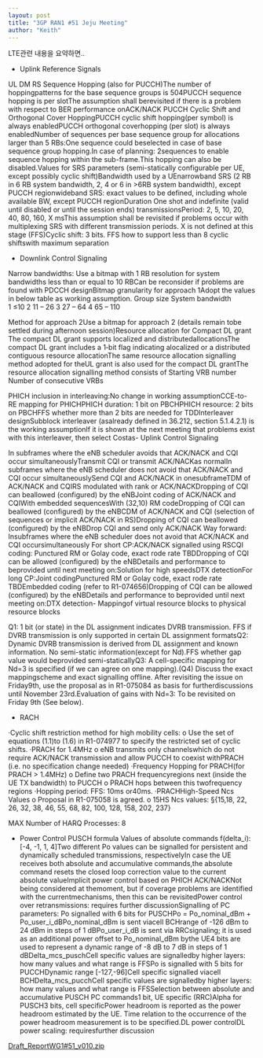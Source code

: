 ```yaml
---
layout: post
title: "3GP RAN1 #51 Jeju Meeting"
author: "Keith"
---
```



LTE관련 내용을 요약하면..

- Uplink Reference Signals

UL DM RS Sequence Hopping (also for PUCCH)The number of hoppingpatterns for the base sequence groups is 504PUCCH sequence hopping is per slotThe assumption shall berevisited if there is a problem with respect to BER performance onACK/NACK PUCCH Cyclic Shift and Orthogonal Cover HoppingPUCCH cyclic shift hopping(per symbol) is always enabledPUCCH orthogonal coverhopping (per slot) is always enabledNumber of sequences per base sequence group for allocations larger than 5 RBs:One sequence could beselected in case of base sequence group hopping.In case of planning: 2sequences to enable sequence hopping within the sub-frame.This hopping can also be disabled.Values for SRS parameters (semi-statically configurable per UE, except possibly cyclic shift)Bandwidth used by a UEnarrowband SRS (2 RB in 6 RB system bandwidth, 2, 4 or 6 in >6RB system bandwidth), except PUCCH regionwideband SRS: exact values to be defined, including whole available BW, except PUCCH regionDuration One shot and indefinite (valid until disabled or until the session ends) transmissionsPeriod: 2, 5, 10, 20, 40, 80, 160, X msThis assumption shall be revisited if problems occur with multiplexing SRS with different transmission periods. X is not defined at this stage (FFS)Cyclic shift: 3 bits. FFS how to support less than 8 cyclic shiftswith maximum separation
- Downlink Control Signaling

Narrow bandwidths: Use a bitmap with 1 RB resolution for system bandwidths less than or equal to 10 RBCan be reconsider if problems are found with PDCCH designBitmap granularity for approach 1Adopt the values in below table as working assumption. Group size
System bandwidth         
  1
≤10
  2
11 – 26
  3
27 – 64
  4
65 – 110
  
Method for approach 2Use a bitmap for approach 2 (details remain tobe settled during afternoon session)Resource allocation for Compact DL grant The compact DL grant supports localized and distributedallocationsThe compact DL grant includes a 1‑bit flag indicating alocalized or a distributed contiguous resource allocationThe same resource allocation signalling method adopted for theUL grant is also used for the compact DL grantThe resource allocation signalling method consists of Starting VRB number 
Number of consecutive VRBs 

PHICH inclusion in interleaving:No change in working assumptionCCE-to-RE mapping for PHICHPHICH duration: 1 bit on PBCHPHICH resource: 2 bits on PBCHFFS whether more than 2 bits are needed for TDDInterleaver designSubblock interleaver (asalready defined in 36.212, section 5.1.4.2.1) is the working assumptionIf it is shown at the next meeting that problems exist with this interleaver, then select Costas- Uplink Control Signaling

In subframes where the eNB scheduler avoids that ACK/NACK and CQI occur simultaneouslyTransmit CQI or transmit ACK/NACKas normalIn subframes where the eNB scheduler does not avoid that ACK/NACK and CQI occur simultaneouslySend CQI and ACK/NACK in onesubframeTDM of ACK/NACK and CQIRS modulated with rank or ACK/NACKDropping of CQI can beallowed (configured) by the eNBJoint coding of ACK/NACK and CQIWith embedded sequencesWith (32,10) RM codeDropping of CQI can beallowed (configured) by the eNBCDM of ACK/NACK and CQI (selection of sequences or implicit ACK/NACK in RS)Dropping of CQI can beallowed (configured) by the eNBDrop CQI and send only ACK/NACK 
Way forward:
Insubframes where the eNB scheduler does not avoid that ACK/NACK and CQI occursimultaneously
For short CP:ACK/NACK signalled using RSCQI coding: Punctured RM or Golay code, exact rode rate TBDDropping of CQI can be allowed (configured) by the eNBDetails and performance to beprovided until next meeting on:Solution for high speedsDTX detectionFor long CP:Joint codingPunctured RM or Golay code, exact rode rate TBDEmbedded coding (refer to R1-074656)Dropping of CQI can be allowed (configured) by the eNBDetails and performance to beprovided until next meeting on:DTX detection- Mappingof virtual resource blocks to physical resource blocks

Q1: 1 bit (or state) in the DL assignment indicates DVRB transmission. FFS if DVRB transmission is only supported in certain DL assignment formatsQ2: Dynamic DVRB transmission is derived from DL assignment and known information. No semi-static information(except for Nd).FFS whether gap value would beprovided semi-staticallyQ3: A cell-specific mapping for Nd=3 is specified (if we can agree on one mapping).(Q4) Discuss the exact mappingscheme and exact signalling offline. After revisiting the issue on Friday9th, use the proposal as in R1-075084 as basis for furtherdiscussions until November 23rd.Evaluation of gains with Nd=3: To be revisited on Friday 9th (See below).
- RACH

·Cyclic shift restriction method for high mobility cells:
o Use the set of equations (1.1)to (1.6) in R1-074977 to specify the restricted set of cyclic shifts. 
·PRACH for 1.4MHz
o eNB transmits only channelswhich do not require ACK/NACK transmission and allow PUCCH to coexist withPRACH (i.e. no specification change needed)
·Frequency Hopping for PRACH(for PRACH > 1.4MHz)
o Define two PRACH frequencyregions next (inside the UE TX bandwidth) to PUCCH
o PRACH hops between this twofrequency regions
·Hopping period: FFS: 10ms or40ms.
·PRACHHigh-Speed Ncs Values
o Proposal in R1-075058 is agreed.
o 15HS Ncs values: 
§{15,18, 22, 26, 32, 38, 46, 55, 68, 82, 100, 128, 158, 202, 237}

MAX Number of HARQ Processes: 8

- Power Control
PUSCH formula
Values of absolute commands f(delta_i): [-4, -1, 1, 4]Two different Po values can be signalled for persistent and dynamically scheduled transmissions, respectivelyIn case the UE receives both absolute and accumulative commands,the absolute command resets the closed loop correction value to the current absolute valueImplicit power control based on PHICH ACK/NACKNot being considered at themoment, but if coverage problems are identified with the currentmechanisms, then this can be revisitedPower control over retransmissions: requires further discussionSignalling of PC parameters:
Po signalled with 6 bits for PUSCHPo = Po_nominal_dBm + Po_user_i_dBPo_nominal_dBm is sent viacell BCHrange of -126 dBm to 24 dBm in steps of 1 dBPo_user_i_dB is sent via RRCsignaling; it is used as an additional power offset to Po_nominal_dBm bythe UE4 bits are used to represent a dynamic range of -8 dB to 7 dB in steps of 1 dBDelta_mcs_puschCell specific values are signalledby higher layers: how many values and what range is FFSPo is signalled with 5 bits for PUCCHDynamic range [-127,-96]Cell specific signalled viacell BCHDelta_mcs_pucchCell specific values are signalledby higher layers: how many values and what range is FFSSelection between absolute and accumulative PUSCH PC commands1 bit, UE specific (RRC)Alpha for PUSCH3 bits, cell specificPower headroom is reported as the power headroom estimated by the UE. Time relation to the occurrence of the power headroom measurement is to be specified.DL power controlDL power scaling: requiresfurther discussion

[ Draft_ReportWG1#51_v010.zip](http://tonebrew.tistory.com/attachment/cfile23.uf@2655903458710AC52F2B3A.zip)


